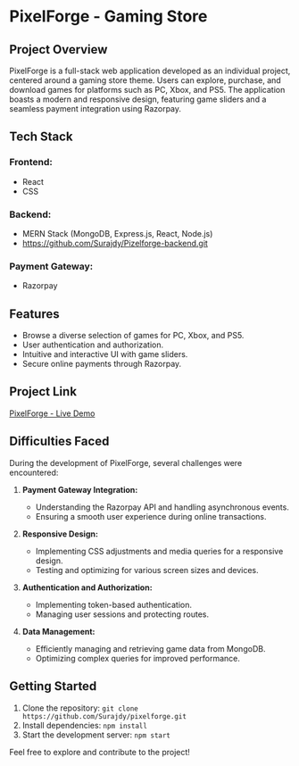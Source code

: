 # PixelForge - Gaming Store

## Project Overview

PixelForge is a full-stack web application developed as an individual project, centered around a gaming store theme. Users can explore, purchase, and download games for platforms such as PC, Xbox, and PS5. The application boasts a modern and responsive design, featuring game sliders and a seamless payment integration using Razorpay.

## Tech Stack

### Frontend:
- React
- CSS

### Backend:
- MERN Stack (MongoDB, Express.js, React, Node.js)
- https://github.com/Surajdy/Pizelforge-backend.git

### Payment Gateway:
- Razorpay

## Features

- Browse a diverse selection of games for PC, Xbox, and PS5.
- User authentication and authorization.
- Intuitive and interactive UI with game sliders.
- Secure online payments through Razorpay.

## Project Link

[PixelForge - Live Demo](https://tranquil-dieffenbachia-243c2f.netlify.app/)

## Difficulties Faced

During the development of PixelForge, several challenges were encountered:

1. **Payment Gateway Integration:**
   - Understanding the Razorpay API and handling asynchronous events.
   - Ensuring a smooth user experience during online transactions.

2. **Responsive Design:**
   - Implementing CSS adjustments and media queries for a responsive design.
   - Testing and optimizing for various screen sizes and devices.

3. **Authentication and Authorization:**
   - Implementing token-based authentication.
   - Managing user sessions and protecting routes.

4. **Data Management:**
   - Efficiently managing and retrieving game data from MongoDB.
   - Optimizing complex queries for improved performance.

## Getting Started

1. Clone the repository: `git clone https://github.com/Surajdy/pixelforge.git`
2. Install dependencies: `npm install`
3. Start the development server: `npm start`

Feel free to explore and contribute to the project!
